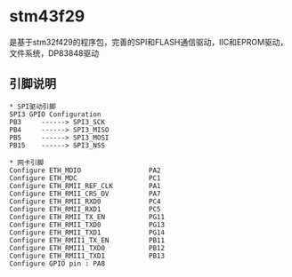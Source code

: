 # stm43f29
是基于stm32f429的程序包，完善的SPI和FLASH通信驱动，IIC和EPROM驱动，文件系统，DP83848驱动

## 引脚说明
	* SPI驱动引脚 
	SPI3 GPIO Configuration 
    PB3     ------> SPI3_SCK 
    PB4     ------> SPI3_MISO 
    PB5     ------> SPI3_MOSI 
    PB15    ------> SPI3_NSS  
	
	* 网卡引脚
	Configure ETH_MDIO                 PA2 
	Configure ETH_MDC                  PC1 
	Configure ETH_RMII_REF_CLK         PA1 
	Configure ETH_RMII_CRS_DV          PA7 
	Configure ETH_RMII_RXD0            PC4 
	Configure ETH_RMII_RXD1            PC5 
	Configure ETH_RMII_TX_EN           PG11 
	Configure ETH_RMII_TXD0            PG13 
	Configure ETH_RMII_TXD1            PG14 
	Configure ETH_RMII1_TX_EN          PB11 
	Configure ETH_RMII1_TXD0           PB12 
	Configure ETH_RMII1_TXD1           PB13 
	Configure GPIO pin : PA8 
	
